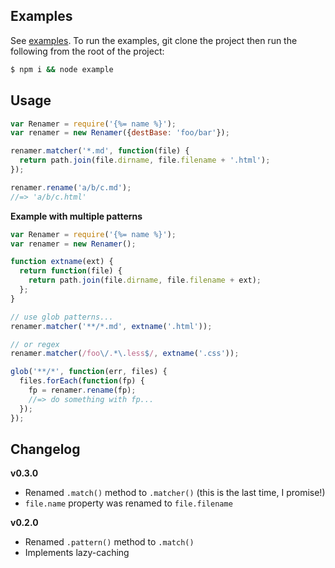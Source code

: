 ## Examples 

See [examples](example.js). To run the examples, git clone the project then run the following from the root of the project:

```sh
$ npm i && node example
```

## Usage

```js
var Renamer = require('{%= name %}');
var renamer = new Renamer({destBase: 'foo/bar'});

renamer.matcher('*.md', function(file) {
  return path.join(file.dirname, file.filename + '.html');
});

renamer.rename('a/b/c.md');
//=> 'a/b/c.html'
```

**Example with multiple patterns**

```js
var Renamer = require('{%= name %}');
var renamer = new Renamer();

function extname(ext) {
  return function(file) {
    return path.join(file.dirname, file.filename + ext);
  };
}

// use glob patterns...
renamer.matcher('**/*.md', extname('.html'));

// or regex
renamer.matcher(/foo\/.*\.less$/, extname('.css'));

glob('**/*', function(err, files) {
  files.forEach(function(fp) {
    fp = renamer.rename(fp);
    //=> do something with fp...
  });
});
```

## Changelog

**v0.3.0**

- Renamed `.match()` method to `.matcher()` (this is the last time, I promise!)
- `file.name` property was renamed to `file.filename`

**v0.2.0**

- Renamed `.pattern()` method to `.match()`
- Implements lazy-caching 
